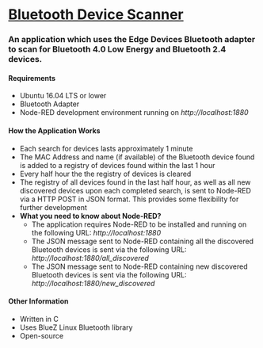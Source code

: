<h1><u> Bluetooth Device Scanner</u> </h1>

<h3> An application which uses the Edge Devices Bluetooth adapter to scan for Bluetooth 4.0 Low Energy and Bluetooth 
2.4 devices. </h3>
<h4> Requirements </h4>
<ul>
<li> Ubuntu 16.04 LTS or lower </li>
<li> Bluetooth Adapter </li>
<li> Node-RED development environment running on <i>http://localhost:1880</i></li>
</ul>

<h4> How the Application Works</h4>
<ul>
<li> Each search for devices lasts approximately 1 minute</li>
<li> The MAC Address and name (if available) of the Bluetooth device found is added to a registry of devices found within the last 1 hour</li>
<li> Every half hour the the registry of devices is cleared </li>
<li> The registry of all devices found in the last half hour, as well as all new discovered devices upon each completed search, is sent to Node-RED via a HTTP POST in JSON format. This provides some flexibility for further development</li>
<li> <b> What you need to know about Node-RED?</b>
     <ul>
        <li> The application requires Node-RED to be installed and running on the following URL: <i>http://localhost:1880</i> </li>
        <li> The JSON message sent to Node-RED containing all the discovered Bluetooth devices is sent via the following URL:
        <i>http://localhost:1880/all_discovered</i> </li>
        <li> The JSON message sent to Node-RED containing new discovered Bluetooth devices is sent via the following URL:
        <i>http://localhost:1880/new_discovered </i></li>  
     </ul>
</li>
</ul>

<h4> Other Information </h4>
<ul>
<li> Written in C </li>
<li> Uses BlueZ Linux Bluetooth library </li>
<li> Open-source </li>
</ul>

  




